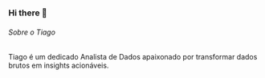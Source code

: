 ### Hi there 👋

###### Sobre o Tiago 

Tiago é um dedicado Analista de Dados apaixonado por transformar dados brutos em insights acionáveis.
